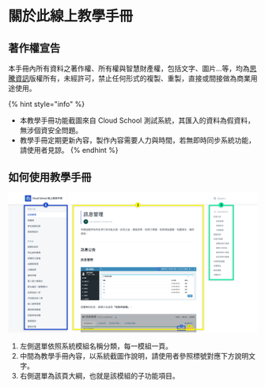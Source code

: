 # 關於此線上教學手冊

## 著作權宣告

本手冊內所有資料之著作權、所有權與智慧財產權，包括文字、圖片…等，均為[思騰資訊](https://www.cloudschool.com.tw/)版權所有，未經許可，禁止任何形式的複製、重製，直接或間接做為商業用途使用。



{% hint style="info" %}
* 本教學手冊功能截圖來自 Cloud School 測試系統，其匯入的資料為假資料，無涉個資安全問題。
* 教學手冊定期更新內容，製作內容需要人力與時間，若無即時同步系統功能，請使用者見諒。
{% endhint %}

## 如何使用教學手冊

![](.gitbook/assets/ying-mu-kuai-zhao-20190222-xia-wu-4.06.12.png)

1. 左側選單依照系統模組名稱分類，每一模組一頁。
2. 中間為教學手冊內容，以系統截圖作說明，請使用者參照標號對應下方說明文字。
3. 右側選單為該頁大綱，也就是該模組的子功能項目。

